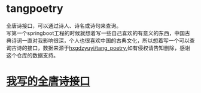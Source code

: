 # tangpoetry
全唐诗接口，可以通过诗人、诗名或诗句来查询。  
写第一个springboot工程的时候就想着写一些自己喜欢的有意义的东西，中国古典诗词一直对我影响很深，个人也很喜欢中国的古典文化，所以想着写一个可以查询古诗的接口，数据来源于[hxgdzyuyi/tang_poetry](https://github.com/hxgdzyuyi/tang_poetry),如有侵权请告知删除，感谢这个仓库的数据支持。  
# [我写的全唐诗接口](http://47.106.147.90:8085/)
